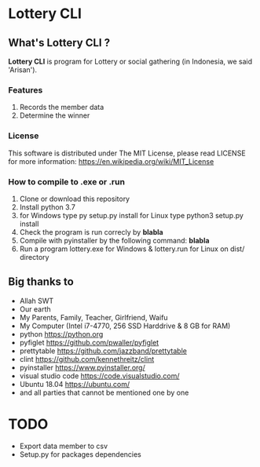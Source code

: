 # Lottery CLI 

## What's Lottery CLI ?
**Lottery CLI** is program for Lottery or social gathering (in Indonesia, we said 'Arisan'). 

### Features
1. Records the member data
2. Determine the winner

### License 
This software is distributed under The MIT License, please read LICENSE 
for more information: https://en.wikipedia.org/wiki/MIT_License

### How to compile to .exe or .run

1. Clone or download this repository
2. Install python 3.7
3. for Windows type py setup.py install
   for Linux type python3 setup.py install
4. Check the program is run correcly by **blabla**
5. Compile with pyinstaller by the following command: **blabla**
99. Run a program lottery.exe for Windows & lottery.run for Linux on dist/ directory

## Big thanks to 

- Allah SWT
- Our earth
- My Parents, Family, Teacher, Girlfriend, Waifu
- My Computer (Intel i7-4770, 256 SSD Harddrive & 8 GB for RAM)
- python https://python.org
- pyfiglet https://github.com/pwaller/pyfiglet
- prettytable https://github.com/jazzband/prettytable
- clint https://github.com/kennethreitz/clint
- pyinstaller https://www.pyinstaller.org/
- visual studio code https://code.visualstudio.com/
- Ubuntu 18.04 https://ubuntu.com/
- and all parties that cannot be mentioned one by one

# TODO 
 
- Export data member to csv 
- Setup.py for packages dependencies

